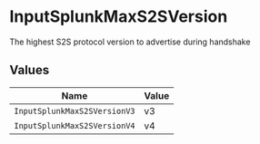 # InputSplunkMaxS2SVersion

The highest S2S protocol version to advertise during handshake


## Values

| Name                         | Value                        |
| ---------------------------- | ---------------------------- |
| `InputSplunkMaxS2SVersionV3` | v3                           |
| `InputSplunkMaxS2SVersionV4` | v4                           |